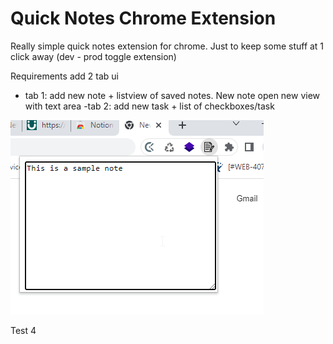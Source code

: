 # Quick Notes Chrome Extension
Really simple quick notes extension for chrome. Just to keep some stuff at 1 click away
(dev - prod toggle extension)

Requirements
add 2 tab ui
- tab 1: add new note + listview of saved
notes. New note open new view with text
area
-tab 2: add new task + list of checkboxes/task 

![Imagen de prueba de la version 1](https://github.com/robertocml/quick_notes/blob/main/chrome_qUdNLppq69.png)

Test 4
